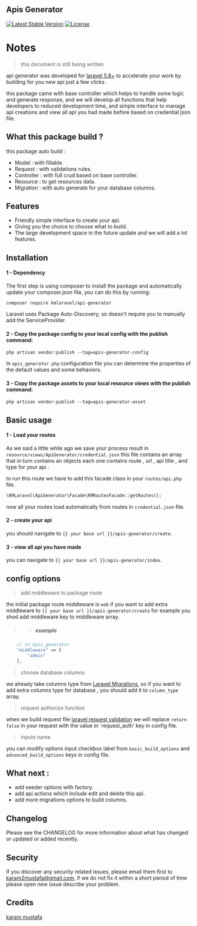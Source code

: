 ## Apis Generator
[![Latest Stable Version](https://poser.pugx.org/kmlaravel/api-generator/v)](//packagist.org/packages/kmlaravel/api-generator) 
[![License](https://poser.pugx.org/kmlaravel/api-generator/license)](//packagist.org/packages/kmlaravel/api-generator)
# Notes 
> this document is still being written
>
api generator was developed for [laravel 5.8+](http://laravel.com/) to accelerate your
work by building for you new api just a few clicks .

this package came with base controller which helps to handle some logic and generate response, and we will develop all functions that help developers to reduced development time,
and simple interface to manage api creations and view all api you had made before based on credential json file. 

What this package build ?
-------------------------
this package auto build :
- Model : with fillable.
- Request : with validations rules.
- Controller : with full crud based on base controller.
- Resource : to get resources data.
- Migration : with auto generate for your database columns.

Features
--------
- Friendly simple interface to create your api.
- Giving you the choice to choose what to build.
- The large development space in the future update and we will  add a lot features.

Installation
------------
#### 1 - Dependency
The first step is using composer to install the package and automatically update your composer.json file, you can do this by running:

```shell
composer require kmlaravel/api-generator
```
Laravel uses Package Auto-Discovery, so doesn't require you to manually add the ServiceProvider.

#### 2 - Copy the package config to your local config with the publish command:
```shell
php artisan vendor:publish --tag=apis-generator-config
```
In `apis_generator.php` configuration file you can determine the properties of the default values and some behaviors.

#### 3 - Copy the package assets to your local resource views with the publish command:
```shell
php artisan vendor:publish --tag=apis-generator-asset
```

Basic usage
-----------
#### 1 - Load your routes
As we said a little while ago we save your process result in `resource/views/ApiGenerator/credential.josn` 
this file contains an array that in turn contains an objects each one contains route , url , api title , and type for your api .

to run this route we have to add this facade class in your `routes/api.php` file.
```php 
\KMLaravel\ApiGenerator\Facade\KMRoutesFacade::getRoutes();
```
now all your routes load automatically from routes in `credential.json` file.
#### 2 - create your api

you should navigate to `{{ your base url }}/apis-generator/create`.

#### 3 - view all api you have made
you can navigate to `{{ your base url }}/apis-generator/index`.

config options
----------------
> add middleware to package route
>
the initial package route middleware is `web`
if you want to add extra middleware to `{{ your base url }}/apis-generator/create` for example
you shod add middleware key to middleware array.
>> ##### example
```php
    // in apis_generator
    "middleware" => [
        "admin"
    ],
```
> choose database columns
>
we already take columns type from [Laravel Migrations](https://laravel.com/docs/6.x/migrations),
so if you want to add extra columns type for database , you should add it to `column_type` array.

> request authorize function
>
when we build request file [laravel request validation](https://laravel.com/docs/6.x/validation#form-request-validation)
we will replace `return false` in your request with the value in `request_auth' key in config file.

> inputs name 
>
you can modify options input checkbox label from `basic_build_options` and `advanced_build_options` keys in config file.

What next :
-----------
- add seeder options with factory.
- add api actions which include edit and delete this api.
- add more migrations options to build columns.

Changelog
---------
Please see the CHANGELOG for more information about what has changed or updated or added recently.

Security
--------
If you discover any security related issues, please email them first to karam2mustafa@gmail.com, 
if we do not fix it within a short period of time please open new issue describe your problem. 

Credits
-------
[karam mustafa](https://www.linkedin.com/in/karam2mustafa)
